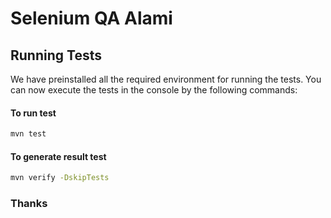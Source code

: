 # Selenium QA Alami
## Running Tests

We have preinstalled all the required environment for running the tests. You can now execute the tests in the console by the following commands:

#### To run test
```bash
mvn test
```
#### To generate result test
```bash
mvn verify -DskipTests
```

### Thanks
